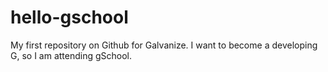 # hello-gschool
My first repository on Github for Galvanize. 
I want to become a developing G, so I am attending gSchool. 
